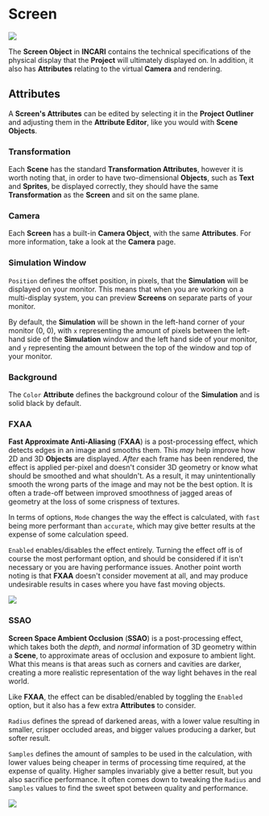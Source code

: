 # Screen

![](../../.gitbook/assets/iconscreen.png)

The **Screen Object** in **INCARI** contains the technical specifications of the physical display that the **Project** will ultimately displayed on. In addition, it also has **Attributes** relating to the virtual **Camera** and rendering.

## Attributes

A **Screen's Attributes** can be edited by selecting it in the **Project Outliner** and adjusting them in the **Attribute Editor**, like you would with **Scene Objects**.

### Transformation

Each **Scene** has the standard **Transformation Attributes**, however it is worth noting that, in order to have two-dimensional **Objects**, such as **Text** and **Sprites**, be displayed correctly, they should have the same **Transformation** as the **Screen** and sit on the same plane.

### Camera

Each **Screen** has a built-in **Camera Object**, with the same **Attributes**. For more information, take a look at the **Camera** page.

### Simulation Window

`Position` defines the offset position, in pixels, that the **Simulation** will be displayed on your monitor. This means that when you are working on a multi-display system, you can preview **Screens** on separate parts of your monitor.

By default, the **Simulation** will be shown in the left-hand corner of your monitor \(0, 0\), with `x` representing the amount of pixels between the left-hand side of the **Simulation** window and the left hand side of your monitor, and `y` representing the amount between the top of the window and top of your monitor.

### Background

The `Color` **Attribute** defines the background colour of the **Simulation** and is solid black by default.

### FXAA

**Fast Approximate Anti-Aliasing** \(**FXAA**\) is a post-processing effect, which detects edges in an image and smooths them. This _may_ help improve how 2D and 3D **Objects** are displayed. _After_ each frame has been rendered, the effect is applied per-pixel and doesn't consider 3D geometry or know what should be smoothed and what shouldn't. As a result, it may unintentionally smooth the wrong parts of the image and may not be the best option. It is often a trade-off between improved smoothness of jagged areas of geometry at the loss of some crispness of textures.

In terms of options, `Mode` changes the way the effect is calculated, with `fast` being more performant than `accurate`, which may give better results at the expense of some calculation speed.

`Enabled` enables/disables the effect entirely. Turning the effect off is of course the most performant option, and should be considered if it isn't necessary or you are having performance issues. Another point worth noting is that **FXAA** doesn't consider movement at all, and may produce undesirable results in cases where you have fast moving objects.

![](../../.gitbook/assets/fxaa.gif)

### SSAO

**Screen Space Ambient Occlusion** \(**SSAO**\) is a post-processing effect, which takes both the _depth_, and _normal_ information of 3D geometry within a **Scene**, to approximate areas of occlusion and exposure to ambient light. What this means is that areas such as corners and cavities are darker, creating a more realistic representation of the way light behaves in the real world.

Like **FXAA**, the effect can be disabled/enabled by toggling the `Enabled` option, but it also has a few extra **Attributes** to consider.

`Radius` defines the spread of darkened areas, with a lower value resulting in smaller, crisper occluded areas, and bigger values producing a darker, but softer result.

`Samples` defines the amount of samples to be used in the calculation, with lower values being cheaper in terms of processing time required, at the expense of quality. Higher samples invariably give a better result, but you also sacrifice performance. It often comes down to tweaking the `Radius` and `Samples` values to find the sweet spot between quality and performance.

![](../../.gitbook/assets/ssao.gif)

